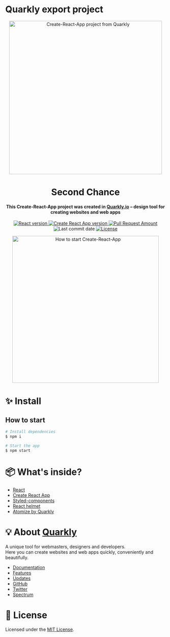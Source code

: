 # Quarkly export project
<p align="center">
  <img src="http://uploads.quarkly.io/readme/cra/readme-quarkly-and-cra.png" width="480px" alt="Create-React-App project from Quarkly">
</p>

<h1 align="center">Second Chance</h1>

<h4 align="center">This Create-React-App project was created in <a href="https://quarkly.io/" target="_blank">Quarkly.io</a> – design tool for creating websites and web apps</h4>

<p align="center">
  <a href="https://reactjs.org/">
    <img src="https://badgen.net/badge/React/16.13.0/cyan" 
         alt="React version" />
  </a>
  <a href="https://github.com/facebook/create-react-app">
    <img src="https://badgen.net/badge/Create React App/3.4.0/blue" 
         alt="Create React App version" />
  </a>
  
  <a href="https://github.com/Second2Chance/Website/pulls">
    <img src="https://badgen.net/github/prs/Second2Chance/Website" alt="Pull Request Amount">
  </a>
  <img src="https://badgen.net/github/last-commit/Second2Chance/Website" alt="Last commit date" />
            
  <a href="./LICENSE">
    <img src="https://badgen.net/badge/license/MIT/blue"
         alt="License">
  </a>
</p>


<p align="center">
<img src="http://uploads.quarkly.io/readme/cra/how-to-start-create-react-app.gif" width="460px" alt="How to start Create-React-App">
</p>

# ✨ Install

## How to start

```bash
# Install dependencies
$ npm i

# Start the app
$ npm start
```

# 📦 What's inside?

- [React](https://reactjs.org/)
- [Create React App](https://github.com/facebook/create-react-app)
- [Styled-components](https://styled-components.com/)
- [React helmet](https://github.com/nfl/react-helmet)
- [Atomize by Quarkly](https://atomize.quarkly.io/)


# 💡 About [Quarkly](https://quarkly.io)
<p>
A unique tool for webmasters, designers and developers.
<br>
Here you can create websites and web apps quickly, conveniently and beautifully.
</p>

- [Documentation](https://quarkly.io/docs)
- [Features](https://quarkly.io/features)
- [Updates](https://quarkly.io/updates)
- [GitHub](https://github.com/quarkly)
- [Twitter](https://twitter.com/quarklyapp)
- [Spectrum](https://spectrum.chat/quarkly)

# 📝 License
Licensed under the [MIT License](./LICENSE).
